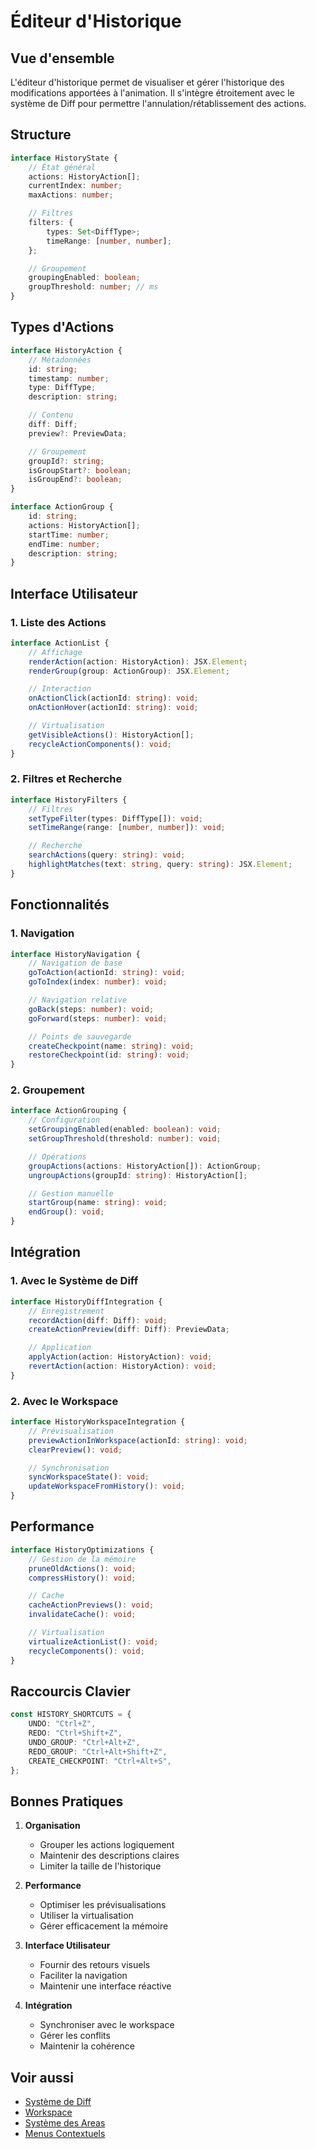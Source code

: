 # Éditeur d'Historique

## Vue d'ensemble

L'éditeur d'historique permet de visualiser et gérer l'historique des modifications apportées à l'animation. Il s'intègre étroitement avec le système de Diff pour permettre l'annulation/rétablissement des actions.

## Structure

```typescript
interface HistoryState {
	// État général
	actions: HistoryAction[];
	currentIndex: number;
	maxActions: number;

	// Filtres
	filters: {
		types: Set<DiffType>;
		timeRange: [number, number];
	};

	// Groupement
	groupingEnabled: boolean;
	groupThreshold: number; // ms
}
```

## Types d'Actions

```typescript
interface HistoryAction {
	// Métadonnées
	id: string;
	timestamp: number;
	type: DiffType;
	description: string;

	// Contenu
	diff: Diff;
	preview?: PreviewData;

	// Groupement
	groupId?: string;
	isGroupStart?: boolean;
	isGroupEnd?: boolean;
}

interface ActionGroup {
	id: string;
	actions: HistoryAction[];
	startTime: number;
	endTime: number;
	description: string;
}
```

## Interface Utilisateur

### 1. Liste des Actions

```typescript
interface ActionList {
	// Affichage
	renderAction(action: HistoryAction): JSX.Element;
	renderGroup(group: ActionGroup): JSX.Element;

	// Interaction
	onActionClick(actionId: string): void;
	onActionHover(actionId: string): void;

	// Virtualisation
	getVisibleActions(): HistoryAction[];
	recycleActionComponents(): void;
}
```

### 2. Filtres et Recherche

```typescript
interface HistoryFilters {
	// Filtres
	setTypeFilter(types: DiffType[]): void;
	setTimeRange(range: [number, number]): void;

	// Recherche
	searchActions(query: string): void;
	highlightMatches(text: string, query: string): JSX.Element;
}
```

## Fonctionnalités

### 1. Navigation

```typescript
interface HistoryNavigation {
	// Navigation de base
	goToAction(actionId: string): void;
	goToIndex(index: number): void;

	// Navigation relative
	goBack(steps: number): void;
	goForward(steps: number): void;

	// Points de sauvegarde
	createCheckpoint(name: string): void;
	restoreCheckpoint(id: string): void;
}
```

### 2. Groupement

```typescript
interface ActionGrouping {
	// Configuration
	setGroupingEnabled(enabled: boolean): void;
	setGroupThreshold(threshold: number): void;

	// Opérations
	groupActions(actions: HistoryAction[]): ActionGroup;
	ungroupActions(groupId: string): HistoryAction[];

	// Gestion manuelle
	startGroup(name: string): void;
	endGroup(): void;
}
```

## Intégration

### 1. Avec le Système de Diff

```typescript
interface HistoryDiffIntegration {
	// Enregistrement
	recordAction(diff: Diff): void;
	createActionPreview(diff: Diff): PreviewData;

	// Application
	applyAction(action: HistoryAction): void;
	revertAction(action: HistoryAction): void;
}
```

### 2. Avec le Workspace

```typescript
interface HistoryWorkspaceIntegration {
	// Prévisualisation
	previewActionInWorkspace(actionId: string): void;
	clearPreview(): void;

	// Synchronisation
	syncWorkspaceState(): void;
	updateWorkspaceFromHistory(): void;
}
```

## Performance

```typescript
interface HistoryOptimizations {
	// Gestion de la mémoire
	pruneOldActions(): void;
	compressHistory(): void;

	// Cache
	cacheActionPreviews(): void;
	invalidateCache(): void;

	// Virtualisation
	virtualizeActionList(): void;
	recycleComponents(): void;
}
```

## Raccourcis Clavier

```typescript
const HISTORY_SHORTCUTS = {
	UNDO: "Ctrl+Z",
	REDO: "Ctrl+Shift+Z",
	UNDO_GROUP: "Ctrl+Alt+Z",
	REDO_GROUP: "Ctrl+Alt+Shift+Z",
	CREATE_CHECKPOINT: "Ctrl+Alt+S",
};
```

## Bonnes Pratiques

1. **Organisation**

    - Grouper les actions logiquement
    - Maintenir des descriptions claires
    - Limiter la taille de l'historique

2. **Performance**

    - Optimiser les prévisualisations
    - Utiliser la virtualisation
    - Gérer efficacement la mémoire

3. **Interface Utilisateur**

    - Fournir des retours visuels
    - Faciliter la navigation
    - Maintenir une interface réactive

4. **Intégration**
    - Synchroniser avec le workspace
    - Gérer les conflits
    - Maintenir la cohérence

## Voir aussi

-   [Système de Diff](../systems/diff.md)
-   [Workspace](./workspace.md)
-   [Système des Areas](./areas.md)
-   [Menus Contextuels](./context-menus.md)
